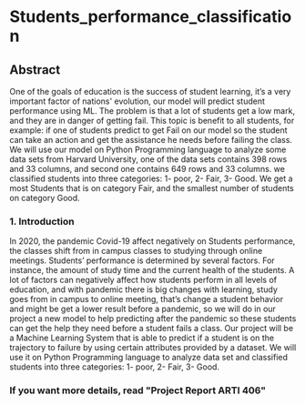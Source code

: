 # Students_performance_classification

## Abstract

One of the goals of education is the success of student learning, it’s a very important factor of nations' evolution, our model will predict student performance using ML. 
The problem is that a lot of students get a low mark, and they are in danger of getting fail.
This topic is benefit to all students, for example:  if one of students predict to get Fail on our model so the student can take an action and get the assistance he needs before failing the class.
We will use our model on Python Programming language to analyze some data sets from Harvard University, one of the data sets contains 398 rows and 33 columns, and second one contains 649 rows and 33 columns. we classified students into three categories: 1- poor, 2- Fair, 3- Good. We get a most Students that is on category Fair, and the smallest number of students on category Good.

### 1. Introduction

In 2020, the pandemic Covid-19 affect negatively on Students performance, the classes shift from in campus classes to studying through online meetings. Students’ performance is determined by several factors. For instance, the amount of study time and the current health of the students.
A lot of factors can negatively affect how students perform in all levels of education, and with pandemic there is big changes with learning, study goes from in campus to online meeting, that’s change a student behavior and might be get a lower result before a pandemic, so we will do in our project a new model to help predicting after the pandemic so these students can get the help they need before a student fails a class.
Our project will be a Machine Learning System that is able to predict if a student is on the trajectory to failure by using certain attributes provided by a dataset. We will use it on Python Programming language to analyze data set and classified students into three categories: 1- poor, 2- Fair, 3- Good.

### If you want more details, read "Project Report ARTI 406"
